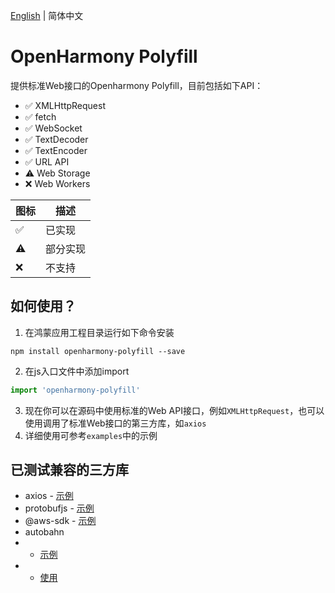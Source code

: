 [English](./README.md) | 简体中文
# OpenHarmony Polyfill
提供标准Web接口的Openharmony Polyfill，目前包括如下API：
* ✅ XMLHttpRequest
* ✅ fetch
* ✅ WebSocket
* ✅ TextDecoder
* ✅ TextEncoder
* ✅ URL API
* ⚠️ Web Storage
* ❌ Web Workers

| 图标 | 描述 |
| ---- | ---- |
|✅|已实现|
|⚠️|部分实现|
|❌|不支持|
## 如何使用？

1. 在鸿蒙应用工程目录运行如下命令安装
```
npm install openharmony-polyfill --save
```
2. 在js入口文件中添加import
```js
import 'openharmony-polyfill'
```
3. 现在你可以在源码中使用标准的Web API接口，例如`XMLHttpRequest`，也可以使用调用了标准Web接口的第三方库，如`axios`
4. 详细使用可参考`examples`中的示例

## 已测试兼容的三方库
* axios - [示例](examples/sdk7-demo/entry/src/main/ets/default/pages/network.ets)
* protobufjs - [示例](examples/sdk7-demo/entry/src/main/ets/default/pages/protobuf.ets)
* @aws-sdk - [示例](examples/sdk7-demo/entry/src/main/ets/default/pages/network.ets)
* autobahn 
* - [示例](examples/sdk7-demo/entry/src/main/ets/default/pages/autobahn.ets)
* - [使用](examples/sdk7-demo/readme.md)